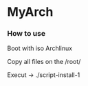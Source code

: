 # MyArch

### How to use

Boot with iso Archlinux

Copy all files on the /root/

Execut -> ./script-install-1
